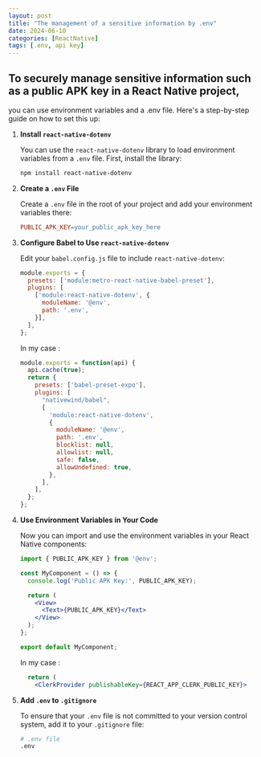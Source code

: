 ```yaml
---
layout: post
title: "The management of a sensitive information by .env"
date: 2024-06-10
categories: [ReactNative]
tags: [.env, api key]
---
```


## To securely manage sensitive information such as a public APK key in a React Native project, 
you can use environment variables and a .env file. Here's a step-by-step guide on how to set this up:


1. **Install `react-native-dotenv`**
    
    You can use the `react-native-dotenv` library to load environment variables from a `.env` file. First, install the library:
    
    ```bash
    npm install react-native-dotenv
    ```
    
2. **Create a `.env` File**
    
    Create a `.env` file in the root of your project and add your environment variables there:
    
    ```makefile
    PUBLIC_APK_KEY=your_public_apk_key_here
    ```
    
3. **Configure Babel to Use `react-native-dotenv`**
    
    Edit your `babel.config.js` file to include `react-native-dotenv`:
    
    ```jsx
    module.exports = {
      presets: ['module:metro-react-native-babel-preset'],
      plugins: [
        ['module:react-native-dotenv', {
          moduleName: '@env',
          path: '.env',
        }],
      ],
    };
    ```

    In my case : 
    ```jsx
    module.exports = function(api) {
      api.cache(true);
      return {
        presets: ['babel-preset-expo'],
        plugins: [
          "nativewind/babel",
          [
            'module:react-native-dotenv',
            {
              moduleName: '@env',
              path: '.env',
              blocklist: null,
              allowlist: null,
              safe: false,
              allowUndefined: true,
            },
          ],
        ],
      };
    };
    ```
    
4. **Use Environment Variables in Your Code**
    
    Now you can import and use the environment variables in your React Native components:
    
    ```jsx
    import { PUBLIC_APK_KEY } from '@env';
    
    const MyComponent = () => {
      console.log('Public APK Key:', PUBLIC_APK_KEY);
    
      return (
        <View>
          <Text>{PUBLIC_APK_KEY}</Text>
        </View>
      );
    };
    
    export default MyComponent;
    ```
    In my case : 
    ```jsx
      return (
        <ClerkProvider publishableKey={REACT_APP_CLERK_PUBLIC_KEY}>
    ```
    
1. **Add `.env` to `.gitignore`**
    
    To ensure that your `.env` file is not committed to your version control system, add it to your `.gitignore` file:
    
    ```bash
    # .env file
    .env
    ```
    